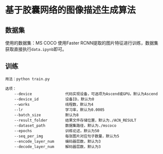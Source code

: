 # 基于胶囊网络的图像描述生成算法

## 数据集
使用的数据集：MS COCO
使用Faster RCNN提取的图片特征进行训练，数据集获取直接执行`data.ipynb`即可。
## 训练
```shell
用法：python train.py

选项：
    --device               代码实现设备，可选项为Ascend或GPU。默认为Ascend
    --device_id            设备ID，默认为0
    --works                线程数，默认为4
    --lr                   学习率，默认为0.0005
    --batch_size           默认为8
    --result_folder        结果文件存储位置，默认为./ACN_RESULT
    --dataset_path         数据集路径，默认为./mscoco
    --epochs               训练论述，默认为50
    --seq_per_img          每张图片对应句子数量，默认为5
    --encode_layer_num     编码器层数，默认为3
    --decode_layer_num     解码器层数，默认为3
```